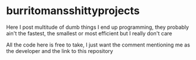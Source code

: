 # burritomansshittyprojects
Here I post multitude of dumb things I end up programming, they probably ain't the fastest, the smallest or most efficient but I really don't care

All the code here is free to take, I just want the comment mentioning me as the developer and the link to this repository
